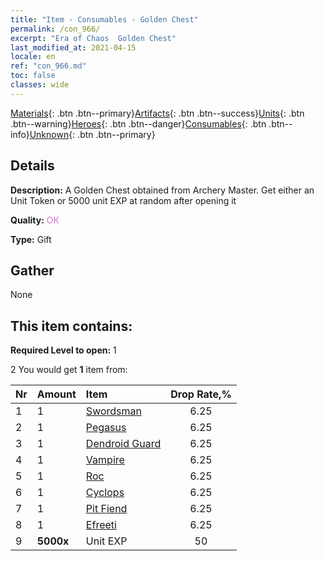 ```yaml
---
title: "Item - Consumables - Golden Chest"
permalink: /con_966/
excerpt: "Era of Chaos  Golden Chest"
last_modified_at: 2021-04-15
locale: en
ref: "con_966.md"
toc: false
classes: wide
---
```

 [Materials](/Items/){: .btn .btn--primary}[Artifacts](/Items/Artifacts/){: .btn .btn--success}[Units](/Items/Units/){: .btn .btn--warning}[Heroes](/Items/Heroes/){: .btn .btn--danger}[Consumables](/Items/Consumables/){: .btn .btn--info}[Unknown](/Items/Unknown/){: .btn .btn--primary}

## Details
 **Description:** A Golden Chest obtained from Archery Master. Get either an Unit Token or 5000 unit EXP at random after opening it

 **Quality:** <span style="color: #DA70D6">OK</span>

 **Type:** Gift

## Gather

  None

## This item contains:

 **Required Level to open:** 1

 2 You would get **1** item  from:

  | Nr | Amount |     Item    | Drop Rate,% |
  |:---|:-------|:------------|:---------:|
  | 1 | 1 | [Swordsman](/Items/unt_193/) | 6.25 | 
  | 2 | 1 | [Pegasus](/Items/unt_202/) | 6.25 | 
  | 3 | 1 | [Dendroid Guard](/Items/unt_203/) | 6.25 | 
  | 4 | 1 | [Vampire](/Items/unt_211/) | 6.25 | 
  | 5 | 1 | [Roc](/Items/unt_221/) | 6.25 | 
  | 6 | 1 | [Cyclops](/Items/unt_222/) | 6.25 | 
  | 7 | 1 | [Pit Fiend](/Items/unt_230/) | 6.25 | 
  | 8 | 1 | [Efreeti](/Items/unt_231/) | 6.25 | 
  | 9 |  **5000x** | Unit EXP | 50 | 
